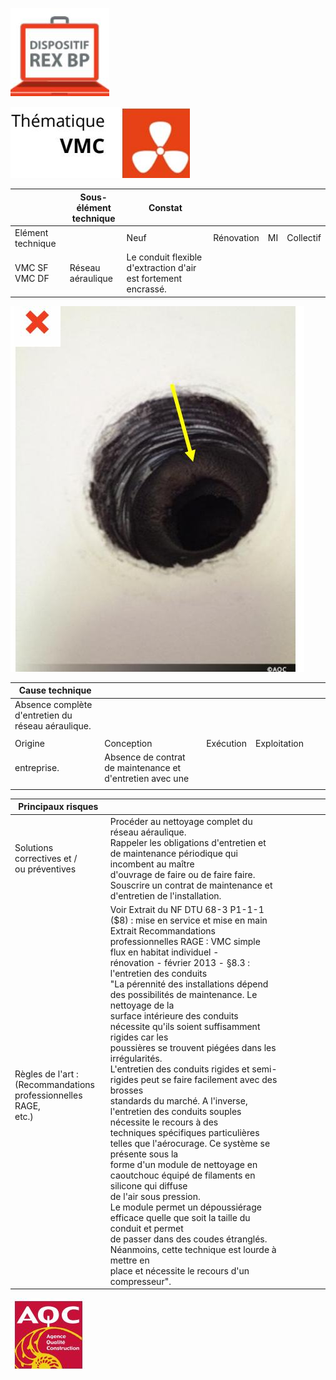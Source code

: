 ![](<images/VMC simple ou double flux - Réseau aéraulique - Non qualité/_page_0_Picture_0.jpeg>)

![](<images/VMC simple ou double flux - Réseau aéraulique - Non qualité/_page_0_Picture_1.jpeg>)

|                   | Sous- élément<br>technique | Constat                                                        |            |    |           |
|-------------------|----------------------------|----------------------------------------------------------------|------------|----|-----------|
| Elément technique |                            | Neuf                                                           | Rénovation | MI | Collectif |
| VMC SF<br>VMC DF  | Réseau aéraulique          | Le conduit flexible d'extraction d'air est fortement encrassé. |            |    |           |

![](<images/VMC simple ou double flux - Réseau aéraulique - Non qualité/_page_0_Picture_3.jpeg>)

| Cause technique                                    |                                                           |           |              |  |  |
|----------------------------------------------------|-----------------------------------------------------------|-----------|--------------|--|--|
| Absence complète d'entretien du réseau aéraulique. |                                                           |           |              |  |  |
|                                                    |                                                           |           |              |  |  |
| Origine                                            | Conception                                                | Exécution | Exploitation |  |  |
| entreprise.                                        | Absence de contrat de maintenance et d'entretien avec une |           |              |  |  |
|                                                    |                                                           |           |              |  |  |

| Principaux risques                                                       |                                                                                                                                                                                                                                                                                                                                                                                                                                                                                                                                                                                                                                                                                                                                                                                                                                                                                                                                                                                                                                                                                                                                                      |  |  |  |  |  |
|--------------------------------------------------------------------------|------------------------------------------------------------------------------------------------------------------------------------------------------------------------------------------------------------------------------------------------------------------------------------------------------------------------------------------------------------------------------------------------------------------------------------------------------------------------------------------------------------------------------------------------------------------------------------------------------------------------------------------------------------------------------------------------------------------------------------------------------------------------------------------------------------------------------------------------------------------------------------------------------------------------------------------------------------------------------------------------------------------------------------------------------------------------------------------------------------------------------------------------------|--|--|--|--|--|
| Solutions correctives et /<br>ou préventives                             | Procéder au nettoyage complet du réseau aéraulique.<br>Rappeler les obligations d'entretien et de maintenance périodique qui incombent au maître<br>d'ouvrage de faire ou de faire faire.<br>Souscrire un contrat de maintenance et d'entretien de l'installation.                                                                                                                                                                                                                                                                                                                                                                                                                                                                                                                                                                                                                                                                                                                                                                                                                                                                                   |  |  |  |  |  |
| Règles de l'art :<br>(Recommandations<br>professionnelles RAGE,<br>etc.) | Voir Extrait du NF DTU 68-3 P1-1-1 ($8) : mise en service et mise en main<br>Extrait Recommandations professionnelles RAGE : VMC simple flux en habitat individuel -<br>rénovation - février 2013 - §8.3 : l'entretien des conduits<br>"La pérennité des installations dépend des possibilités de maintenance. Le nettoyage de la<br>surface intérieure des conduits nécessite qu'ils soient suffisamment rigides car les<br>poussières se trouvent piégées dans les irrégularités.<br>L'entretien des conduits rigides et semi-rigides peut se faire facilement avec des brosses<br>standards du marché. A l'inverse, l'entretien des conduits souples nécessite le recours à des<br>techniques spécifiques particulières telles que l'aérocurage. Ce système se présente sous la<br>forme d'un module de nettoyage en caoutchouc équipé de filaments en silicone qui diffuse<br>de l'air sous pression.<br>Le module permet un dépoussiérage efficace quelle que soit la taille du conduit et permet<br>de passer dans des coudes étranglés. Néanmoins, cette technique est lourde à mettre en<br>place et nécessite le recours d'un compresseur". |  |  |  |  |  |

![](<images/VMC simple ou double flux - Réseau aéraulique - Non qualité/_page_0_Picture_7.jpeg>)